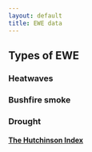 ```yaml
---
layout: default
title: EWE data
---
```


## Types of EWE


### Heatwaves

### Bushfire smoke

### Drought

#### [The Hutchinson Index](/EWE/HutchinsonDroughtIndex/HutchinsonDroughtIndex.html)
 
